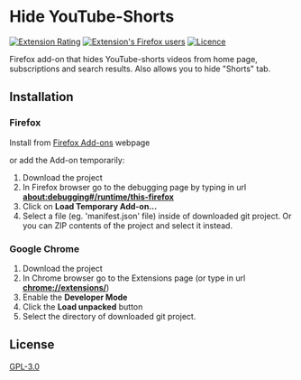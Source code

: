 # Hide YouTube-Shorts

[![Extension Rating](https://img.shields.io/amo/rating/hide-youtube-shorts?color=green&label=Rating&logo=FirefoxBrowser)](https://addons.mozilla.org/en-US/firefox/addon/hide-youtube-shorts/)
[![Extension's Firefox users](https://img.shields.io/amo/users/hide-youtube-shorts?label=Users&logo=FirefoxBrowser)](https://addons.mozilla.org/en-US/firefox/addon/hide-youtube-shorts/)
[![Licence](https://img.shields.io/github/license/Vulpelo/hide-youtube-shorts)](https://github.com/Vulpelo/hide-youtube-shorts/blob/master/LICENCE.md)

Firefox add-on that hides YouTube-shorts videos from home page, subscriptions and search results. 
Also allows you to hide "Shorts" tab.

## Installation

### Firefox 

Install from [Firefox Add-ons](https://addons.mozilla.org/en-US/firefox/addon/hide-youtube-shorts/) webpage

or add the Add-on temporarily:
1. Download the project
2. In Firefox browser go to the debugging page by typing in url <b>[about:debugging#/runtime/this-firefox](about:debugging#/runtime/this-firefox)</b>
3. Click on <b>Load Temporary Add-on...</b>
4. Select a file (eg. 'manifest.json' file) inside of downloaded git project. Or you can ZIP contents of the project and select it instead.

### Google Chrome

1. Download the project
2. In Chrome browser go to the Extensions page (or type in url <b>[chrome://extensions/](chrome://extensions/)</b>)
3. Enable the <b>Developer Mode</b>
4. Click the <b>Load unpacked</b> button
5. Select the directory of downloaded git project.

## License

[GPL-3.0](https://github.com/Vulpelo/hide-youtube-shorts/blob/master/LICENCE.md)

